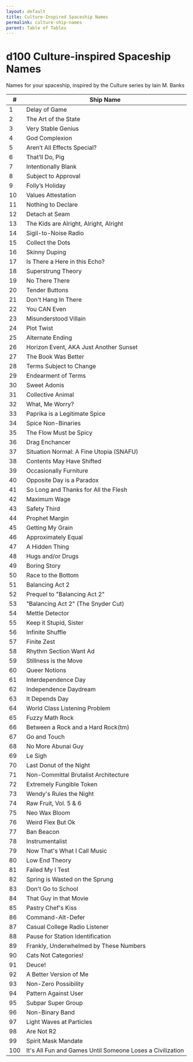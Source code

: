 ```yaml
---
layout: default
title: Culture-Inspired Spaceship Names
permalink: culture-ship-names
parent: Table of Tables
---
```



# d100 Culture-inspired Spaceship Names

Names for your spaceship, inspired by the Culture series by Iain M. Banks

| #    | Ship Name |
| --- | --------------------------------------------------------- |
| 1   | Delay of Game                                             |
| 2   | The Art of the State                                      |
| 3   | Very Stable Genius                                        |
| 4   | God Complexion                                            |
| 5   | Aren’t All Effects Special?                               |
| 6   | That’ll Do, Pig                                           |
| 7   | Intentionally Blank                                       |
| 8   | Subject to Approval                                       |
| 9   | Folly’s Holiday                                           |
| 10  | Values Attestation                                        |
| 11  | Nothing to Declare                                        |
| 12  | Detach at Seam                                            |
| 13  | The Kids are Alright, Alright, Alright                    |
| 14  | Sigil-to-Noise Radio                                      |
| 15  | Collect the Dots                                          |
| 16  | Skinny Duping                                             |
| 17  | Is There a Here in this Echo?                             |
| 18  | Superstrung Theory                                        |
| 19  | No There There                                            |
| 20  | Tender Buttons                                            |
| 21  | Don't Hang In There                                       |
| 22  | You CAN Even                                              |
| 23  | Misunderstood Villain                                     |
| 24  | Plot Twist                                                |
| 25  | Alternate Ending                                          |
| 26  | Horizon Event, AKA Just Another Sunset                    |
| 27  | The Book Was Better                                       |
| 28  | Terms Subject to Change                                   |
| 29  | Endearment of Terms                                       |
| 30  | Sweet Adonis                                              |
| 31  | Collective Animal                                         |
| 32  | What, Me Worry?                                           |
| 33  | Paprika is a Legitimate Spice                             |
| 34  | Spice Non-Binaries                                        |
| 35  | The Flow Must be Spicy                                    |
| 36  | Drag Enchancer                                            |
| 37  | Situation Normal: A Fine Utopia (SNAFU)                   |
| 38  | Contents May Have Shifted                                 |
| 39  | Occasionally Furniture                                    |
| 40  | Opposite Day is a Paradox                                 |
| 41  | So Long and Thanks for All the Flesh                      |
| 42  | Maximum Wage                                              |
| 43  | Safety Third                                              |
| 44  | Prophet Margin                                            |
| 45  | Getting My Grain                                          |
| 46  | Approximately Equal                                       |
| 47  | A Hidden Thing                                            |
| 48  | Hugs and/or Drugs                                         |
| 49  | Boring Story                                              |
| 50  | Race to the Bottom                                        |
| 51  | Balancing Act 2                                           |
| 52  | Prequel to "Balancing Act 2"                              |
| 53  | "Balancing Act 2" (The Snyder Cut)                        |
| 54  | Mettle Detector                                           |
| 55  | Keep it Stupid, Sister                                    |
| 56  | Infinite Shuffle                                          |
| 57  | Finite Zest                                               |
| 58  | Rhythm Section Want Ad                                    |
| 59  | Stillness is the Move                                     |
| 60  | Queer Notions                                             |
| 61  | Interdependence Day                                       |
| 62  | Independence Daydream                                     |
| 63  | It Depends Day                                            |
| 64  | World Class Listening Problem                             |
| 65  | Fuzzy Math Rock                                           |
| 66  | Between a Rock and a Hard Rock(tm)                        |
| 67  | Go and Touch                                              |
| 68  | No More Abunai Guy                                        |
| 69  | Le Sigh                                                   |
| 70  | Last Donut of the Night                                   |
| 71  | Non-Committal Brutalist Architecture                      |
| 72  | Extremely Fungible Token                                  |
| 73  | Wendy's Rules the Night                                   |
| 74  | Raw Fruit, Vol. 5 & 6                                     |
| 75  | Neo Wax Bloom                                             |
| 76  | Weird Flex But Ok                                         |
| 77  | Ban Beacon                                                |
| 78  | Instrumentalist                                           |
| 79  | Now That's What I Call Music                              |
| 80  | Low End Theory                                            |
| 81  | Failed My I Test                                          |
| 82  | Spring is Wasted on the Sprung                            |
| 83  | Don't Go to School                                        |
| 84  | That Guy in that Movie                                    |
| 85  | Pastry Chef's Kiss                                        |
| 86  | Command-Alt-Defer                                         |
| 87  | Casual College Radio Listener                             |
| 88  | Pause for Station Identification                          |
| 89  | Frankly, Underwhelmed by These Numbers                    |
| 90  | Cats Not Categories!                                      |
| 91  | Deuce!                                                    |
| 92  | A Better Version of Me                                    |
| 93  | Non-Zero Possibility                                      |
| 94  | Pattern Against User                                      |
| 95  | Subpar Super Group                                        |
| 96  | Non-Binary Band                                           |
| 97  | Light Waves at Particles                                  |
| 98  | Are Not R2                                                |
| 99  | Spirit Mask Mandate                                       |
| 100 | It's All Fun and Games Until Someone Loses a Civilization |